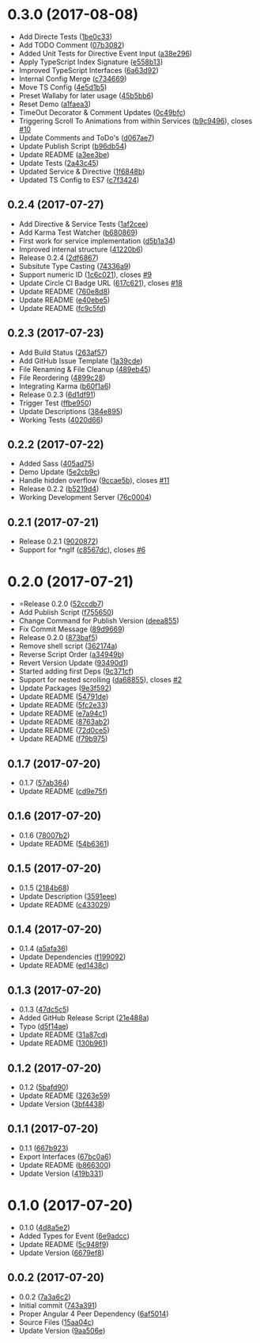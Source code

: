 <a name="0.3.0"></a>
# 0.3.0 (2017-08-08)

* Add Directe Tests ([1be0c33](https://github.com/nicky-lenaers/ngx-scroll-to/commit/1be0c33))
* Add TODO Comment ([07b3082](https://github.com/nicky-lenaers/ngx-scroll-to/commit/07b3082))
* Added Unit Tests for Directive Event Input ([a38e296](https://github.com/nicky-lenaers/ngx-scroll-to/commit/a38e296))
* Apply TypeScript Index Signature ([e558b13](https://github.com/nicky-lenaers/ngx-scroll-to/commit/e558b13))
* Improved TypeScript Interfaces ([6a63d92](https://github.com/nicky-lenaers/ngx-scroll-to/commit/6a63d92))
* Internal Config Merge ([c734669](https://github.com/nicky-lenaers/ngx-scroll-to/commit/c734669))
* Move TS Config ([4e5d1b5](https://github.com/nicky-lenaers/ngx-scroll-to/commit/4e5d1b5))
* Preset Wallaby for later usage ([45b5bb6](https://github.com/nicky-lenaers/ngx-scroll-to/commit/45b5bb6))
* Reset Demo ([a1faea3](https://github.com/nicky-lenaers/ngx-scroll-to/commit/a1faea3))
* TimeOut Decorator & Comment Updates ([0c49bfc](https://github.com/nicky-lenaers/ngx-scroll-to/commit/0c49bfc))
* Triggering Scroll To Animations from within Services ([b9c9496](https://github.com/nicky-lenaers/ngx-scroll-to/commit/b9c9496)), closes [#10](https://github.com/nicky-lenaers/ngx-scroll-to/issues/10)
* Update Comments and ToDo's ([d067ae7](https://github.com/nicky-lenaers/ngx-scroll-to/commit/d067ae7))
* Update Publish Script ([b96db54](https://github.com/nicky-lenaers/ngx-scroll-to/commit/b96db54))
* Update README ([a3ee3be](https://github.com/nicky-lenaers/ngx-scroll-to/commit/a3ee3be))
* Update Tests ([2a43c45](https://github.com/nicky-lenaers/ngx-scroll-to/commit/2a43c45))
* Updated Service & Directive ([1f6848b](https://github.com/nicky-lenaers/ngx-scroll-to/commit/1f6848b))
* Updated TS Config to ES7 ([c7f3424](https://github.com/nicky-lenaers/ngx-scroll-to/commit/c7f3424))



<a name="0.2.4"></a>
## 0.2.4 (2017-07-27)

* Add Directive & Service Tests ([1af2cee](https://github.com/nicky-lenaers/ngx-scroll-to/commit/1af2cee))
* Add Karma Test Watcher ([b680869](https://github.com/nicky-lenaers/ngx-scroll-to/commit/b680869))
* First work for service implementation ([d5b1a34](https://github.com/nicky-lenaers/ngx-scroll-to/commit/d5b1a34))
* Improved internal structure ([41220b6](https://github.com/nicky-lenaers/ngx-scroll-to/commit/41220b6))
* Release 0.2.4 ([2df6867](https://github.com/nicky-lenaers/ngx-scroll-to/commit/2df6867))
* Subsitute Type Casting ([74336a9](https://github.com/nicky-lenaers/ngx-scroll-to/commit/74336a9))
* Support numeric ID ([1c6c021](https://github.com/nicky-lenaers/ngx-scroll-to/commit/1c6c021)), closes [#9](https://github.com/nicky-lenaers/ngx-scroll-to/issues/9)
* Update Circle CI Badge URL ([617c621](https://github.com/nicky-lenaers/ngx-scroll-to/commit/617c621)), closes [#18](https://github.com/nicky-lenaers/ngx-scroll-to/issues/18)
* Update README ([760e8d8](https://github.com/nicky-lenaers/ngx-scroll-to/commit/760e8d8))
* Update README ([e40ebe5](https://github.com/nicky-lenaers/ngx-scroll-to/commit/e40ebe5))
* Update README ([fc9c5fd](https://github.com/nicky-lenaers/ngx-scroll-to/commit/fc9c5fd))



<a name="0.2.3"></a>
## 0.2.3 (2017-07-23)

* Add Build Status ([263af57](https://github.com/nicky-lenaers/ngx-scroll-to/commit/263af57))
* Add GitHub Issue Template ([1a39cde](https://github.com/nicky-lenaers/ngx-scroll-to/commit/1a39cde))
* File Renaming & File Cleanup ([489eb45](https://github.com/nicky-lenaers/ngx-scroll-to/commit/489eb45))
* File Reordering ([4899c28](https://github.com/nicky-lenaers/ngx-scroll-to/commit/4899c28))
* Integrating Karma ([b60f1a6](https://github.com/nicky-lenaers/ngx-scroll-to/commit/b60f1a6))
* Release 0.2.3 ([6d1df91](https://github.com/nicky-lenaers/ngx-scroll-to/commit/6d1df91))
* Trigger Test ([ffbe950](https://github.com/nicky-lenaers/ngx-scroll-to/commit/ffbe950))
* Update Descriptions ([384e895](https://github.com/nicky-lenaers/ngx-scroll-to/commit/384e895))
* Working Tests ([4020d66](https://github.com/nicky-lenaers/ngx-scroll-to/commit/4020d66))



<a name="0.2.2"></a>
## 0.2.2 (2017-07-22)

* Added Sass ([405ad75](https://github.com/nicky-lenaers/ngx-scroll-to/commit/405ad75))
* Demo Update ([5e2cb9c](https://github.com/nicky-lenaers/ngx-scroll-to/commit/5e2cb9c))
* Handle hidden overflow ([9ccae5b](https://github.com/nicky-lenaers/ngx-scroll-to/commit/9ccae5b)), closes [#11](https://github.com/nicky-lenaers/ngx-scroll-to/issues/11)
* Release 0.2.2 ([b5219d4](https://github.com/nicky-lenaers/ngx-scroll-to/commit/b5219d4))
* Working Development Server ([76c0004](https://github.com/nicky-lenaers/ngx-scroll-to/commit/76c0004))



<a name="0.2.1"></a>
## 0.2.1 (2017-07-21)

* Release 0.2.1 ([9020872](https://github.com/nicky-lenaers/ngx-scroll-to/commit/9020872))
* Support for *ngIf ([c8567dc](https://github.com/nicky-lenaers/ngx-scroll-to/commit/c8567dc)), closes [#6](https://github.com/nicky-lenaers/ngx-scroll-to/issues/6)



<a name="0.2.0"></a>
# 0.2.0 (2017-07-21)

* =Release 0.2.0 ([52ccdb7](https://github.com/nicky-lenaers/ngx-scroll-to/commit/52ccdb7))
* Add Publish Script ([f755650](https://github.com/nicky-lenaers/ngx-scroll-to/commit/f755650))
* Change Command for Publish Version ([deea855](https://github.com/nicky-lenaers/ngx-scroll-to/commit/deea855))
* Fix Commit Message ([89d9669](https://github.com/nicky-lenaers/ngx-scroll-to/commit/89d9669))
* Release 0.2.0 ([873baf5](https://github.com/nicky-lenaers/ngx-scroll-to/commit/873baf5))
* Remove shell script ([362174a](https://github.com/nicky-lenaers/ngx-scroll-to/commit/362174a))
* Reverse Script Order ([a34949b](https://github.com/nicky-lenaers/ngx-scroll-to/commit/a34949b))
* Revert Version Update ([93490d1](https://github.com/nicky-lenaers/ngx-scroll-to/commit/93490d1))
* Started adding first Deps ([9c371cf](https://github.com/nicky-lenaers/ngx-scroll-to/commit/9c371cf))
* Support for nested scrolling ([da68855](https://github.com/nicky-lenaers/ngx-scroll-to/commit/da68855)), closes [#2](https://github.com/nicky-lenaers/ngx-scroll-to/issues/2)
* Update Packages ([9e3f592](https://github.com/nicky-lenaers/ngx-scroll-to/commit/9e3f592))
* Update README ([54791de](https://github.com/nicky-lenaers/ngx-scroll-to/commit/54791de))
* Update README ([5fc2e33](https://github.com/nicky-lenaers/ngx-scroll-to/commit/5fc2e33))
* Update README ([e7a94c1](https://github.com/nicky-lenaers/ngx-scroll-to/commit/e7a94c1))
* Update README ([8763ab2](https://github.com/nicky-lenaers/ngx-scroll-to/commit/8763ab2))
* Update README ([72d0ce5](https://github.com/nicky-lenaers/ngx-scroll-to/commit/72d0ce5))
* Update README ([f79b975](https://github.com/nicky-lenaers/ngx-scroll-to/commit/f79b975))



<a name="0.1.7"></a>
## 0.1.7 (2017-07-20)

* 0.1.7 ([57ab364](https://github.com/nicky-lenaers/ngx-scroll-to/commit/57ab364))
* Update README ([cd9e75f](https://github.com/nicky-lenaers/ngx-scroll-to/commit/cd9e75f))



<a name="0.1.6"></a>
## 0.1.6 (2017-07-20)

* 0.1.6 ([78007b2](https://github.com/nicky-lenaers/ngx-scroll-to/commit/78007b2))
* Update README ([54b6361](https://github.com/nicky-lenaers/ngx-scroll-to/commit/54b6361))



<a name="0.1.5"></a>
## 0.1.5 (2017-07-20)

* 0.1.5 ([2184b68](https://github.com/nicky-lenaers/ngx-scroll-to/commit/2184b68))
* Update Description ([3591eee](https://github.com/nicky-lenaers/ngx-scroll-to/commit/3591eee))
* Update README ([c433029](https://github.com/nicky-lenaers/ngx-scroll-to/commit/c433029))



<a name="0.1.4"></a>
## 0.1.4 (2017-07-20)

* 0.1.4 ([a5afa36](https://github.com/nicky-lenaers/ngx-scroll-to/commit/a5afa36))
* Update Dependencies ([f199092](https://github.com/nicky-lenaers/ngx-scroll-to/commit/f199092))
* Update README ([ed1438c](https://github.com/nicky-lenaers/ngx-scroll-to/commit/ed1438c))



<a name="0.1.3"></a>
## 0.1.3 (2017-07-20)

* 0.1.3 ([47dc5c5](https://github.com/nicky-lenaers/ngx-scroll-to/commit/47dc5c5))
* Added GitHub Release Script ([21e488a](https://github.com/nicky-lenaers/ngx-scroll-to/commit/21e488a))
* Typo ([d5f14ae](https://github.com/nicky-lenaers/ngx-scroll-to/commit/d5f14ae))
* Update README ([31a87cd](https://github.com/nicky-lenaers/ngx-scroll-to/commit/31a87cd))
* Update README ([130b961](https://github.com/nicky-lenaers/ngx-scroll-to/commit/130b961))



<a name="0.1.2"></a>
## 0.1.2 (2017-07-20)

* 0.1.2 ([5bafd90](https://github.com/nicky-lenaers/ngx-scroll-to/commit/5bafd90))
* Update README ([3263e59](https://github.com/nicky-lenaers/ngx-scroll-to/commit/3263e59))
* Update Version ([3bf4438](https://github.com/nicky-lenaers/ngx-scroll-to/commit/3bf4438))



<a name="0.1.1"></a>
## 0.1.1 (2017-07-20)

* 0.1.1 ([667b923](https://github.com/nicky-lenaers/ngx-scroll-to/commit/667b923))
* Export Interfaces ([67bc0a6](https://github.com/nicky-lenaers/ngx-scroll-to/commit/67bc0a6))
* Update README ([b866300](https://github.com/nicky-lenaers/ngx-scroll-to/commit/b866300))
* Update Version ([419b331](https://github.com/nicky-lenaers/ngx-scroll-to/commit/419b331))



<a name="0.1.0"></a>
# 0.1.0 (2017-07-20)

* 0.1.0 ([4d8a5e2](https://github.com/nicky-lenaers/ngx-scroll-to/commit/4d8a5e2))
* Added Types for Event ([6e9adcc](https://github.com/nicky-lenaers/ngx-scroll-to/commit/6e9adcc))
* Update README ([5c948f9](https://github.com/nicky-lenaers/ngx-scroll-to/commit/5c948f9))
* Update Version ([6679ef8](https://github.com/nicky-lenaers/ngx-scroll-to/commit/6679ef8))



<a name="0.0.2"></a>
## 0.0.2 (2017-07-20)

* 0.0.2 ([7a3a6c2](https://github.com/nicky-lenaers/ngx-scroll-to/commit/7a3a6c2))
* Initial commit ([743a391](https://github.com/nicky-lenaers/ngx-scroll-to/commit/743a391))
* Proper Angular 4 Peer Dependency ([6af5014](https://github.com/nicky-lenaers/ngx-scroll-to/commit/6af5014))
* Source Files ([15aa04c](https://github.com/nicky-lenaers/ngx-scroll-to/commit/15aa04c))
* Update Version ([9aa506e](https://github.com/nicky-lenaers/ngx-scroll-to/commit/9aa506e))



